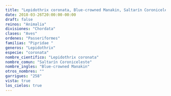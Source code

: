 ```yaml
---
title: "Lepidothrix coronata, Blue-crowned Manakin, Saltarín Coroniceleste"
date: 2018-03-26T20:00:00-00:00
draft: false
reinos: "Animalia"
divisiones: "Chordata"
clases: "Aves"
ordenes: "Passeriformes"
familias: "Pipridae "
generos: "Lepidothrix"
especie: "coronata"
nombre_cientifico: "Lepidothrix coronata"
nombre_comun: "Saltarín Coroniceleste"
nombre_ingles: "Blue-crowned Manakin"
otros_nombres: ""
garrigues: "258"
vista: true
los_cielos: true
---
```

